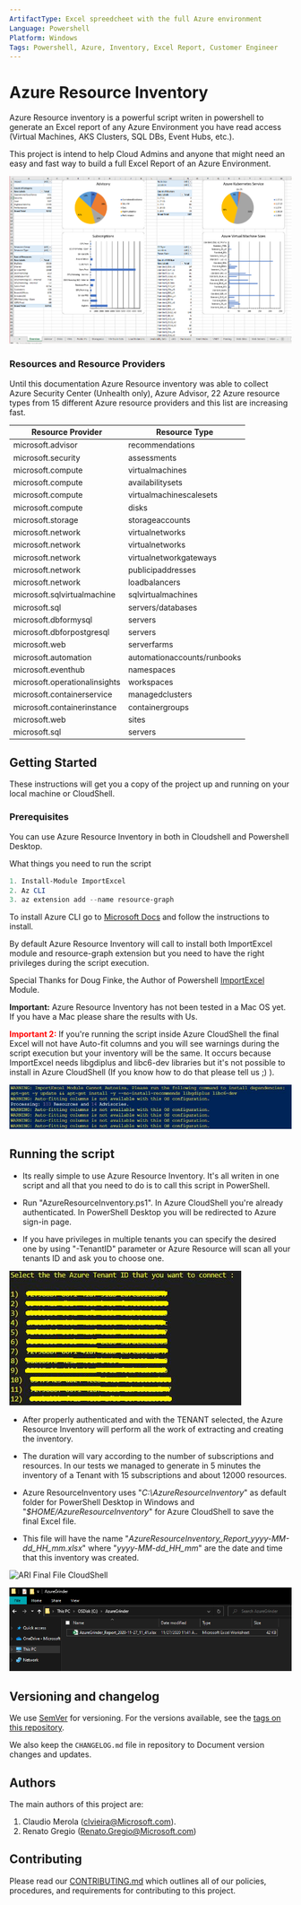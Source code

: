 ```yaml
---
ArtifactType: Excel spreedcheet with the full Azure environment
Language: Powershell
Platform: Windows
Tags: Powershell, Azure, Inventory, Excel Report, Customer Engineer
---
```


# Azure Resource Inventory

Azure Resource inventory is a powerful script writen in powershell to generate an Excel report of any Azure Environment you have read access (Virtual Machines, AKS Clusters, SQL DBs, Event Hubs, etc.).

This project is intend to help Cloud Admins and anyone that might need an easy and fast way to build a full Excel Report of an Azure Environment.

![Overview](images/Overview.png)


### Resources and Resource Providers
Until this documentation Azure Resource inventory was able to collect Azure Security Center (Unhealth only), Azure Advisor, 22 Azure resource types from 15 different Azure resource providers and this list are increasing fast.

|Resource Provider|Resource Type|
|-----------------|-------------|
|microsoft.advisor|recommendations|
|microsoft.security|assessments| 
|microsoft.compute|virtualmachines|
|microsoft.compute|availabilitysets|
|microsoft.compute|virtualmachinescalesets|
|microsoft.compute|disks|
|microsoft.storage|storageaccounts|
|microsoft.network|virtualnetworks|
|microsoft.network|virtualnetworks|
|microsoft.network|virtualnetworkgateways|
|microsoft.network|publicipaddresses|
|microsoft.network|loadbalancers|
|microsoft.sqlvirtualmachine|sqlvirtualmachines|
|microsoft.sql|servers/databases|
|microsoft.dbformysql|servers|
|microsoft.dbforpostgresql|servers|
|microsoft.web|serverfarms|
|microsoft.automation|automationaccounts/runbooks|
|microsoft.eventhub|namespaces|
|microsoft.operationalinsights|workspaces|
|microsoft.containerservice|managedclusters|  
|microsoft.containerinstance|containergroups| 
|microsoft.web|sites|
|microsoft.sql|servers|



## Getting Started

These instructions will get you a copy of the project up and running on your local machine or CloudShell.

### Prerequisites

You can use Azure Resource Inventory in both in Cloudshell and Powershell Desktop. 

What things you need to run the script 

``` powershell
1. Install-Module ImportExcel
2. Az CLI 
3. az extension add --name resource-graph
```
To install Azure CLI go to [Microsoft Docs](https://docs.microsoft.com/en-us/cli/azure/install-azure-cli) and follow the instructions to install.   

By default Azure Resource Inventory will call to install both ImportExcel module and resource-graph extension but you need to have the right privileges during the script execution.

Special Thanks for Doug Finke, the Author of Powershell [ImportExcel](https://github.com/dfinke/ImportExcel) Module.


**Important:** Azure Resource Inventory has not been tested in a Mac OS yet. If you have a Mac please share the results with Us.

<span style="color:red">**Important 2:**</span> If you're running the script inside Azure CloudShell the final Excel will not have Auto-fit columns and you will see warnings during the script execution but your inventory will be the same.
           It occurs because ImportExcel needs libgdiplus and libc6-dev libraries but it's not possible to install in Azure CloudShell (If you know how to do that please tell us ;) ).

![CloudShell Warnings](images/cloudshell-warning-lib.png)


## Running the script<BR/>

* Its really simple to use Azure Resource Inventory. It's all writen in one script and all that you need to do is to call this script in PowerShell.

* Run "AzureResourceInventory.ps1". In Azure CloudShell you're already authenticated. In PowerShell Desktop you will be redirected to  Azure sign-in page. 

* If you have privileges in multiple tenants you can specify the desired one by using "-TenantID" parameter or Azure Resource will scan all your tenants ID and ask you to choose one. 
          
![Tenants Menu](images/TenantsMenu.png)

* After properly authenticated and with the TENANT selected, the Azure Resource Inventory will perform all the work of extracting and creating the inventory.
* The duration will vary according to the number of subscriptions and resources. In our tests we managed to generate in 5 minutes the inventory of a Tenant with 15 subscriptions and about 12000 resources.

* Azure ResourceInventory uses "*C:\AzureResourceInventory*" as default folder for PowerShell Desktop in Windows and "*$HOME/AzureResourceInventory*" for Azure CloudShell to save the final Excel file. 
* This file will have the name  "*AzureResourceInventory_Report_yyyy-MM-dd_HH_mm.xlsx*"  where "*yyyy-MM-dd_HH_mm*" are the date and time that this inventory was created. 

![ARI Final File CloudShell](images/ARIFinalFileDesktopCloudShell.png)


![ARI Final File Desktop](images/ARIFinalFileDesktop.png)

## Versioning and changelog

We use [SemVer](http://semver.org/) for versioning. For the versions available, see the [tags on this repository](link-to-tags-or-other-release-location).

We also keep the `CHANGELOG.md` file in repository to Document version changes and updates.

## Authors

The main authors of this project are:

1. Claudio Merola (clvieira@Microsoft.com).
2. Renato Gregio (Renato.Gregio@Microsoft.com)


## Contributing

Please read our [CONTRIBUTING.md](CONTRIBUTING.md) which outlines all of our policies, procedures, and requirements for contributing to this project.

